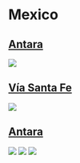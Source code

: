 
# Mexico

## [Antara](https://www.apple.com/mx/retail/antara/)
<img src="https://www.apple.com/mx/retail/store/images/galleries/antara/images/antara_gallery_image4_large_2x.jpg"/>

## [Vía Santa Fe](https://www.apple.com/mx/retail/viasantafe/)
<img src="https://www.apple.com/mx/retail/viasantafe/images/hero_large_2x.jpg"/>

## [Antara](https://www.apple.com/mx/retail/antara/)
<img src="https://www.apple.com/mx/retail/store/images/galleries/antara/images/antara_gallery_image3_large_2x.jpg"/>
<img src="https://www.apple.com/mx/retail/store/images/galleries/antara/images/antara_gallery_image2_large_2x.jpg"/>
<img src="https://www.apple.com/mx/retail/antara/images/hero_large_2x.jpg"/>
